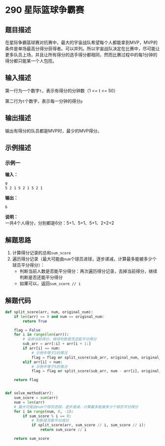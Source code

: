 # 290 星际篮球争霸赛

## 题目描述

在星际争霸篮球赛对抗赛中，最大的宇宙战队希望每个人都能拿到MVP，MVP的条件是单场最高分得分获得者。可以并列。所以宇宙战队决定在比赛中，尽可能让更多队员上场，并且让所有得分的选手得分都相同，然而比赛过程中的每1分钟的得分都只能某一个人包揽。

## 输入描述

第一行为一个数字`t`，表示有得分的分钟数（1 <= t <= 50）

第二行为`t`个数字，表示每一分钟的得分`p`

## 输出描述

输出有得分的队员都是MVP时，最少的MVP得分。

## 示例描述

### 示例一

**输入：**
```text
9
5 2 1 5 2 1 5 2 1
```

**输出：**
```text
6
```

**说明：**  
一共4个人得分，分别都是6分：5+1、5+1、5+1、2+2+2

## 解题思路

1. 计算得分记录的总和`sum_score`
2. 遍历得分记录（最大可能由`num`个球员进球，逐步递减，计算最多能被多少个球员平分得分）：
    - 判断当前人数是否能平分得分：再次遍历得分记录，去掉当前得分，继续判断是否还能平分得分
    - 如果可以，返回`sum_score // i`

## 解题代码

```python
def split_score(arr, num, original_num):
    if len(arr) == 0 and num == original_num:
        return True

    flag = False
    for i in range(len(arr)):
        # 去掉当前得分，继续判断是否还能平分得分
        sub_arr = arr[:i] + arr[i + 1:]
        if arr[i] == num:
            # 示例中等于2的情况
            flag = flag or split_score(sub_arr, original_num, original_num)
        elif arr[i] < num:
            # 示例中等于5的情况
            flag = flag or split_score(sub_arr, num - arr[i], original_num)

    return flag


def solve_method(arr):
    sum_score = sum(arr)
    num = len(arr)
    # 最大可能由num个球员进球，逐步递减，计算最多能被多少个球员平分得分
    for i in range(num, 0, -1):
        if sum_score % i == 0:
            # 判断是否能平分成功
            if split_score(arr, sum_score // i, sum_score // i):
                return sum_score // i

    return sum_score
```